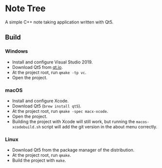 # Note Tree
A simple C++ note taking application written with Qt5.

## Build
### Windows
- Install and configure Visual Studio 2019.
- Download Qt5 from [qt.io](https://qt.io/download).
- At the project root, run `qmake -tp vc`.
- Open the project.

### macOS
- Install and configure Xcode.
- Download Qt5 (`brew install qt5`).
- At the project root, run `qmake -spec macx-xcode`.
- Open the project.
- Building the project with Xcode will still work, but running the `macos-xcodebuild.sh` script will add the git version in the about menu correctly.

### Linux
- Download Qt5 from the package manager of the distribution.
- At the project root, run `qmake`.
- Build the project with `make`.
